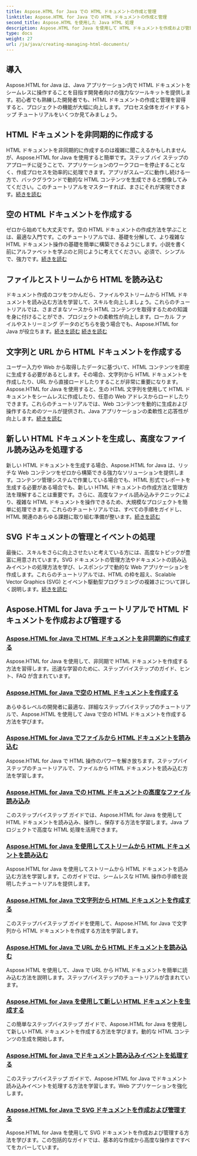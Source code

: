```yaml
---
title: Aspose.HTML for Java での HTML ドキュメントの作成と管理
linktitle: Aspose.HTML for Java での HTML ドキュメントの作成と管理
second_title: Aspose.HTML を使用した Java HTML 処理
description: Aspose.HTML for Java を使用して HTML ドキュメントを作成および管理するためのトップ チュートリアルをご覧ください。詳細なステップ バイ ステップ ガイドを求める Java 開発者に最適です。
type: docs
weight: 27
url: /ja/java/creating-managing-html-documents/
---
```

## 導入

Aspose.HTML for Java は、Java アプリケーション内で HTML ドキュメントをシームレスに操作することを目指す開発者向けの強力なツールキットを提供します。初心者でも熟練した開発者でも、HTML ドキュメントの作成と管理を習得すると、プロジェクトの機能が大幅に向上します。プロセス全体をガイドするトップ チュートリアルをいくつか見てみましょう。

## HTML ドキュメントを非同期的に作成する

HTML ドキュメントを非同期的に作成するのは複雑に聞こえるかもしれませんが、Aspose.HTML for Java を使用すると簡単です。ステップ バイ ステップのアプローチに従うことで、アプリケーションのワークフローを停止することなく、作成プロセスを効率的に処理できます。アプリがスムーズに動作し続ける一方で、バックグラウンドで動的な HTML コンテンツを生成できると想像してみてください。このチュートリアルをマスターすれば、まさにそれが実現できます。[続きを読む](./create-html-documents-async/)

## 空の HTML ドキュメントを作成する

ゼロから始めても大丈夫です。空の HTML ドキュメントの作成方法を学ぶことは、最適な入門です。このチュートリアルでは、基礎を分解して、より複雑な HTML ドキュメント操作の基礎を簡単に構築できるようにします。小説を書く前にアルファベットを学ぶのと同じように考えてください。必須で、シンプルで、強力です。[続きを読む](./create-empty-html-documents/)

## ファイルとストリームから HTML を読み込む

ドキュメント作成のコツをつかんだら、ファイルやストリームから HTML ドキュメントを読み込む方法を学習して、スキルを向上しましょう。これらのチュートリアルでは、さまざまなソースから HTML コンテンツを取得するための知識を身に付けることができ、プロジェクトの柔軟性が向上します。ローカル ファイルやストリーミング データのどちらを扱う場合でも、Aspose.HTML for Java が役立ちます。[続きを読む](./load-html-documents-from-file/) [続きを読む](./load-html-documents-from-stream/)

## 文字列と URL から HTML ドキュメントを作成する

ユーザー入力や Web から取得したデータに基づいて、HTML コンテンツを即座に生成する必要があるとします。その場合、文字列から HTML ドキュメントを作成したり、URL から直接ロードしたりすることが非常に重要になります。Aspose.HTML for Java を使用すると、生の HTML 文字列を使用して HTML ドキュメントをシームレスに作成したり、任意の Web アドレスからロードしたりできます。これらのチュートリアルでは、Web コンテンツを動的に生成および操作するためのツールが提供され、Java アプリケーションの柔軟性と応答性が向上します。[続きを読む](./create-html-documents-from-string/)

## 新しい HTML ドキュメントを生成し、高度なファイル読み込みを処理する

新しい HTML ドキュメントを生成する場合、Aspose.HTML for Java は、リッチな Web コンテンツをゼロから構築できる強力なソリューションを提供します。コンテンツ管理システムで作業している場合でも、HTML 形式でレポートを生成する必要がある場合でも、新しい HTML ドキュメントの作成方法と管理方法を理解することは重要です。さらに、高度なファイル読み込みテクニックにより、複雑な HTML ドキュメントを操作できるため、大規模なプロジェクトを簡単に処理できます。これらのチュートリアルでは、すべての手順をガイドし、HTML 関連のあらゆる課題に取り組む準備が整います。[続きを読む](./generate-new-html-documents/)

## SVG ドキュメントの管理とイベントの処理

最後に、スキルをさらに向上させたいと考えている方には、高度なトピックが豊富に用意されています。SVG ドキュメントの管理方法やドキュメントの読み込みイベントの処理方法を学び、レスポンシブで動的な Web アプリケーションを作成します。これらのチュートリアルでは、HTML の枠を超え、Scalable Vector Graphics (SVG) とイベント駆動型プログラミングの複雑さについて詳しく説明します。[続きを読む](./create-manage-svg-documents/)

## Aspose.HTML for Java チュートリアルで HTML ドキュメントを作成および管理する
### [Aspose.HTML for Java で HTML ドキュメントを非同期的に作成する](./create-html-documents-async/)
Aspose.HTML for Java を使用して、非同期で HTML ドキュメントを作成する方法を習得します。迅速な学習のために、ステップバイステップのガイド、ヒント、FAQ が含まれています。
### [Aspose.HTML for Java で空の HTML ドキュメントを作成する](./create-empty-html-documents/)
あらゆるレベルの開発者に最適な、詳細なステップバイステップのチュートリアルで、Aspose.HTML を使用して Java で空の HTML ドキュメントを作成する方法を学びます。
### [Aspose.HTML for Java でファイルから HTML ドキュメントを読み込む](./load-html-documents-from-file/)
Aspose.HTML for Java で HTML 操作のパワーを解き放ちます。ステップバイステップのチュートリアルで、ファイルから HTML ドキュメントを読み込む方法を学習します。
### [Aspose.HTML for Java での HTML ドキュメントの高度なファイル読み込み](./advanced-file-loading-html-documents/)
このステップバイステップ ガイドでは、Aspose.HTML for Java を使用して HTML ドキュメントを読み込み、操作し、保存する方法を学習します。Java プロジェクトで高度な HTML 処理を活用できます。
### [Aspose.HTML for Java を使用してストリームから HTML ドキュメントを読み込む](./load-html-documents-from-stream/)
Aspose.HTML for Java を使用してストリームから HTML ドキュメントを読み込む方法を学習します。このガイドでは、シームレスな HTML 操作の手順を説明したチュートリアルを提供します。
### [Aspose.HTML for Java で文字列から HTML ドキュメントを作成する](./create-html-documents-from-string/)
このステップバイステップ ガイドを使用して、Aspose.HTML for Java で文字列から HTML ドキュメントを作成する方法を学習します。
### [Aspose.HTML for Java で URL から HTML ドキュメントを読み込む](./load-html-documents-from-url/)
Aspose.HTML を使用して、Java で URL から HTML ドキュメントを簡単に読み込む方法を説明します。ステップバイステップのチュートリアルが含まれています。
### [Aspose.HTML for Java を使用して新しい HTML ドキュメントを生成する](./generate-new-html-documents/)
この簡単なステップバイステップ ガイドで、Aspose.HTML for Java を使用して新しい HTML ドキュメントを作成する方法を学びます。動的な HTML コンテンツの生成を開始します。
### [Aspose.HTML for Java でドキュメント読み込みイベントを処理する](./handle-document-load-events/)
このステップバイステップ ガイドで、Aspose.HTML for Java でドキュメント読み込みイベントを処理する方法を学習します。Web アプリケーションを強化します。
### [Aspose.HTML for Java で SVG ドキュメントを作成および管理する](./create-manage-svg-documents/)
Aspose.HTML for Java を使用して SVG ドキュメントを作成および管理する方法を学びます。この包括的なガイドでは、基本的な作成から高度な操作まですべてをカバーしています。